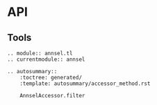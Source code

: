 # API

## Tools

```{eval-rst}
.. module:: annsel.tl
.. currentmodule:: annsel

.. autosummary::
    :toctree: generated/
    :template: autosummary/accessor_method.rst

    AnnselAccessor.filter
```
